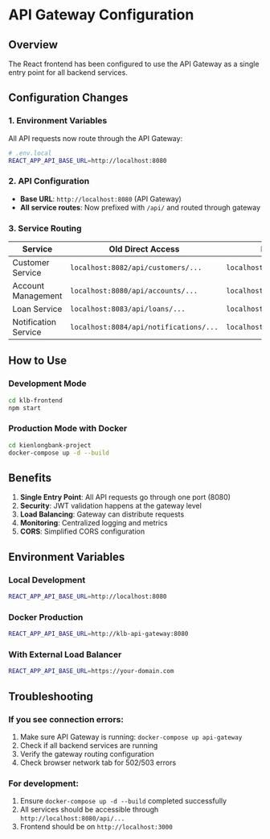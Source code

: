 # API Gateway Configuration

## Overview
The React frontend has been configured to use the API Gateway as a single entry point for all backend services.

## Configuration Changes

### 1. Environment Variables
All API requests now route through the API Gateway:

```bash
# .env.local
REACT_APP_API_BASE_URL=http://localhost:8080
```

### 2. API Configuration
- **Base URL**: `http://localhost:8080` (API Gateway)
- **All service routes**: Now prefixed with `/api/` and routed through gateway

### 3. Service Routing
| Service | Old Direct Access | New Gateway Route |
|---------|------------------|-------------------|
| Customer Service | `localhost:8082/api/customers/...` | `localhost:8080/api/customers/...` |
| Account Management | `localhost:8080/api/accounts/...` | `localhost:8080/api/accounts/...` |
| Loan Service | `localhost:8083/api/loans/...` | `localhost:8080/api/loans/...` |
| Notification Service | `localhost:8084/api/notifications/...` | `localhost:8080/api/notifications/...` |

## How to Use

### Development Mode
```bash
cd klb-frontend
npm start
```

### Production Mode with Docker
```bash
cd kienlongbank-project
docker-compose up -d --build
```

## Benefits
1. **Single Entry Point**: All API requests go through one port (8080)
2. **Security**: JWT validation happens at the gateway level
3. **Load Balancing**: Gateway can distribute requests
4. **Monitoring**: Centralized logging and metrics
5. **CORS**: Simplified CORS configuration

## Environment Variables

### Local Development
```bash
REACT_APP_API_BASE_URL=http://localhost:8080
```

### Docker Production
```bash
REACT_APP_API_BASE_URL=http://klb-api-gateway:8080
```

### With External Load Balancer
```bash
REACT_APP_API_BASE_URL=https://your-domain.com
```

## Troubleshooting

### If you see connection errors:
1. Make sure API Gateway is running: `docker-compose up api-gateway`
2. Check if all backend services are running
3. Verify the gateway routing configuration
4. Check browser network tab for 502/503 errors

### For development:
1. Ensure `docker-compose up -d --build` completed successfully
2. All services should be accessible through `http://localhost:8080/api/...`
3. Frontend should be on `http://localhost:3000`
